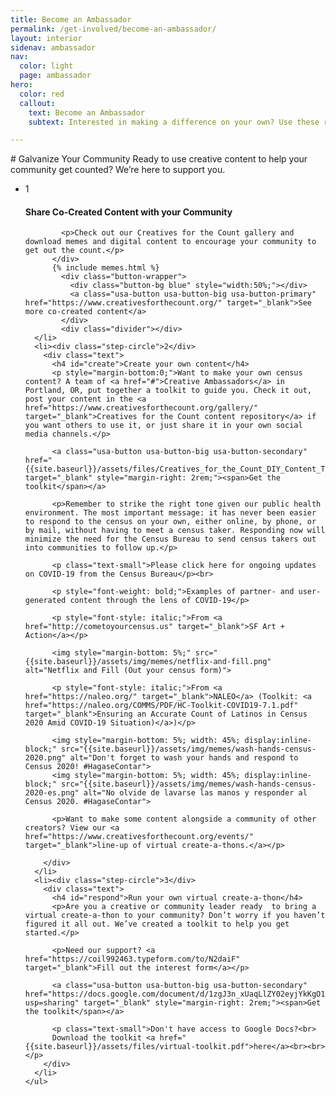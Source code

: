 ```yaml
---
title: Become an Ambassador
permalink: /get-involved/become-an-ambassador/
layout: interior
sidenav: ambassador
nav:
  color: light
  page: ambassador
hero:
  color: red
  callout:
    text: Become an Ambassador
    subtext: Interested in making a difference on your own? Use these resources to create content that will resonate with your community and become part of a rapid response network that will support national and community-based organizations.

---
```


<section class="usa-section usa-content">
<div class="usa-width-three-fourths" markdown="1" id="overview" >
# Galvanize Your Community
Ready to use creative content to help your community get counted? We’re here to support you.
<div class="divider"></div>
</div>

<div class="usa-grid">
  <div class="usa-width-three-fourths">
    <ul class="list-reset list-circle">
      <li class="bottom-space"><div class="step-circle">1</div>
          <div class="text">
            <h4 id="run">Share Co-Created Content with your Community </h4>

            <p>Check out our Creatives for the Count gallery and download memes and digital content to encourage your community to get out the count.</p>
          </div>
          {% include memes.html %}
            <div class="button-wrapper">
              <div class="button-bg blue" style="width:50%;"></div>
              <a class="usa-button usa-button-big usa-button-primary" href="https://www.creativesforthecount.org/" target="_blank">See more co-created content</a>
            </div>
            <div class="divider"></div>
      </li>
      <li><div class="step-circle">2</div>
        <div class="text">
          <h4 id="create">Create your own content</h4>
          <p style="margin-bottom:0;">Want to make your own census content? A team of <a href="#">Creative Ambassadors</a> in Portland, OR, put together a toolkit to guide you. Check it out, post your content in the <a href="https://www.creativesforthecount.org/gallery/" target="_blank">Creatives for the Count content repository</a> if you want others to use it, or just share it in your own social media channels.</p>

          <a class="usa-button usa-button-big usa-button-secondary" href="{{site.baseurl}}/assets/files/Creatives_for_the_Count_DIY_Content_Toolkit.zip" target="_blank" style="margin-right: 2rem;"><span>Get the toolkit</span></a>

          <p>Remember to strike the right tone given our public health environment. The most important message: it has never been easier to respond to the census on your own, either online, by phone, or by mail, without having to meet a census taker. Responding now will minimize the need for the Census Bureau to send census takers out into communities to follow up.</p>

          <p class="text-small">Please click here for ongoing updates on COVID-19 from the Census Bureau</p><br>

          <p style="font-weight: bold;">Examples of partner- and user-generated content through the lens of COVID-19</p>

          <p style="font-style: italic;">From <a href="http://cometoyourcensus.us" target="_blank">SF Art + Action</a></p>

          <img style="margin-bottom: 5%;" src="{{site.baseurl}}/assets/img/memes/netflix-and-fill.png" alt="Netflix and Fill (Out your census form)">

          <p style="font-style: italic;">From <a href="https://naleo.org/" target="_blank">NALEO</a> (Toolkit: <a href="https://naleo.org/COMMS/PDF/HC-Toolkit-COVID19-7.1.pdf" target="_blank">Ensuring an Accurate Count of Latinos in Census 2020 Amid COVID-19 Situation)</a>)</p>

          <img style="margin-bottom: 5%; width: 45%; display:inline-block;" src="{{site.baseurl}}/assets/img/memes/wash-hands-census-2020.png" alt="Don't forget to wash your hands and respond to Census 2020! #HagaseContar">
          <img style="margin-bottom: 5%; width: 45%; display:inline-block;" src="{{site.baseurl}}/assets/img/memes/wash-hands-census-2020-es.png" alt="No olvide de lavarse las manos y responder al Census 2020. #HagaseContar">

          <p>Want to make some content alongside a community of other creators? View our <a href="https://www.creativesforthecount.org/events/" target="_blank">line-up of virtual create-a-thons.</a></p>

        </div>
      </li>
      <li><div class="step-circle">3</div>
        <div class="text">
          <h4 id="respond">Run your own virtual create-a-thon</h4>
          <p>Are you a creative or community leader ready  to bring a virtual create-a-thon to your community? Don’t worry if you haven’t figured it all out. We’ve created a toolkit to help you get started.</p>

          <p>Need our support? <a href="https://coil992463.typeform.com/to/N2daiF" target="_blank">Fill out the interest form</a></p>

          <a class="usa-button usa-button-big usa-button-secondary" href="https://docs.google.com/document/d/1zgJ3n_xUaqLlZY02eyjYkKgO1JKbmxhVKpTTpgALjmI/edit?usp=sharing" target="_blank" style="margin-right: 2rem;"><span>Get the toolkit</span></a>

          <p class="text-small">Don't have access to Google Docs?<br>
          Download the toolkit <a href="{{site.baseurl}}/assets/files/virtual-toolkit.pdf">here</a><br><br></p>
        </div>
      </li>
    </ul>
  </div>
</div>
</section>
